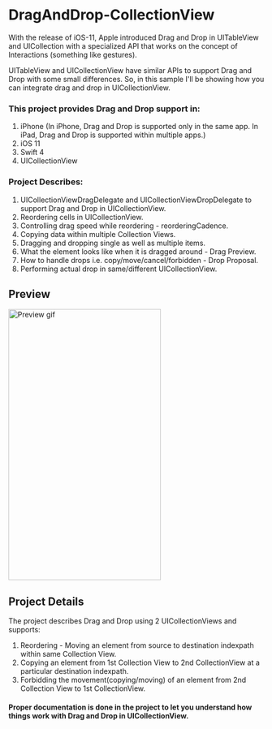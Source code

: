 # DragAndDrop-CollectionView

With the release of iOS-11, Apple introduced Drag and Drop in UITableView and UICollection with a specialized API that works on the concept of Interactions (something like gestures). 

UITableView and UICollectionView have similar APIs to support Drag and Drop with some small differences. So, in this sample I'll be showing how you can integrate drag and drop in UICollectionView.

### This project provides Drag and Drop support in:
1. iPhone (In iPhone, Drag and Drop is supported only in the same app. In iPad, Drag and Drop is supported within multiple apps.)
2. iOS 11
3. Swift 4
4. UICollectionView

### Project Describes:
1. UICollectionViewDragDelegate and UICollectionViewDropDelegate to support Drag and Drop in UICollectionView.
2. Reordering cells in UICollectionView.
3. Controlling drag speed while reordering - reorderingCadence.
4. Copying data within multiple Collection Views.
5. Dragging and dropping single as well as multiple items.
6. What the element looks like when it is dragged around - Drag Preview.
7. How to handle drops i.e. copy/move/cancel/forbidden - Drop Proposal.
8. Performing actual drop in same/different UICollectionView.
 

## Preview
<img src="https://github.com/pgpt10/DragAndDrop-CollectionView/blob/master/DragDrop.gif"  width='300' height='534' alt="Preview gif">

## Project Details
The project describes Drag and Drop using 2 UICollectionViews and supports:
1. Reordering - Moving an element from source to destination indexpath within same Collection View.
2. Copying an element from 1st Collection View to 2nd CollectionView at a particular destination indexpath.
3. Forbidding the movement(copying/moving) of an element from 2nd Collection View to 1st CollectionView. 

#### Proper documentation is done in the project to let you understand how things work with Drag and Drop in UICollectionView.
